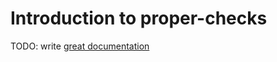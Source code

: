 # Introduction to proper-checks

TODO: write [great documentation](http://jacobian.org/writing/great-documentation/what-to-write/)
